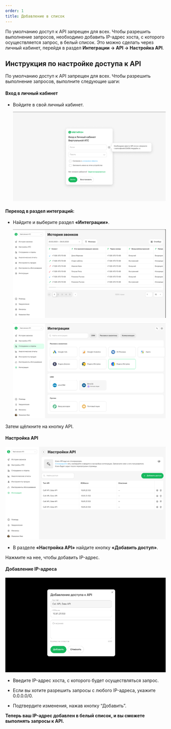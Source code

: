 ```yaml
---
order: 1
title: Добавление в список
---
```


По умолчанию доступ к API запрещен для всех. Чтобы разрешить выполнение запросов, необходимо добавить IP-адрес хоста, с которого осуществляется запрос, в белый список. Это можно сделать через личный кабинет, перейдя в раздел **Интеграции -> API -> Настройка API**.

## Инструкция по настройке доступа к API

По умолчанию доступ к API запрещен для всех. Чтобы разрешить выполнение запросов, выполните следующие шаги:

#### **Вход в личный кабинет**

-  Войдите в свой личный кабинет.

   ![](./dobavlenie-v-spisok-2.png)

#### **Переход в раздел интеграций**:

-  Найдите и выберите раздел **«Интеграции»**.

   ![](./dobavlenie-v-spisok-3.png)

   ![](./dobavlenie-v-spisok-4.png)

Затем щёлкните на кнопку API.

#### **Настройка API**

![](./dobavlenie-v-spisok-5.png)

-  В разделе **«Настройка API»** найдите кнопку **«Добавить доступ»**.

Нажмите на нее, чтобы добавить IP-адрес.

#### **Добавление IP-адреса**

![](./dobavlenie-v-spisok-6.png)

-  Введите IP-адрес хоста, с которого будет осуществляться запрос.

-  Если вы хотите разрешить запросы с любого IP-адреса, укажите 0.0.0.0/0.

-  Подтвердите изменения, нажав кнопку “Добавить”.

**Теперь ваш IP-адрес добавлен в белый список, и вы сможете выполнять запросы к API.**


